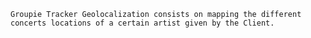     Groupie Tracker Geolocalization consists on mapping the different concerts locations of a certain artist given by the Client.